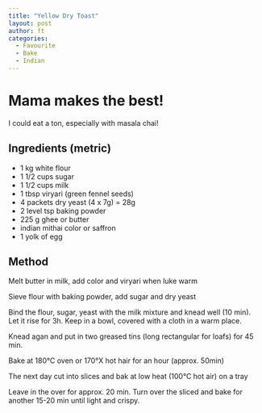 ```yaml
---
title: "Yellow Dry Toast"
layout: post
author: ft
categories:
  - Favourite 
  - Bake
  - Indian
---
```

# Mama makes the best! 

I could eat a ton, especially with masala chai!

## Ingredients (metric)

- 1 kg white flour
- 1 1/2 cups sugar
- 1 1/2 cups milk 
- 1 tbsp viryari (green fennel seeds) 
- 4 packets dry yeast (4 x 7g) = 28g
- 2 level tsp baking powder
- 225 g ghee or butter 
- indian mithai color or saffron
- 1 yolk of egg

## Method

Melt butter in milk, add color and viryari when luke warm 

Sieve flour with baking powder, add sugar and dry yeast

Bind the flour, sugar, yeast with the milk mixture and knead well (10 min). Let it rise for 3h. Keep in a bowl, covered with a cloth in a warm place. 

Knead agan and put in two greased tins (long rectangular for loafs) for 45 min. 

Bake at 180°C oven or 170°X hot hair for an hour (approx. 50min)

The next day cut into slices and bak at low heat (100°C hot air) on a tray

Leave in the over for approx. 20 min. Turn over the sliced and bake for another 15-20 min until light and crispy. 